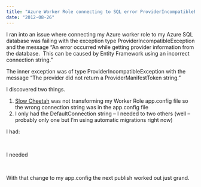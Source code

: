 ```yaml
---
title: "Azure Worker Role connecting to SQL error ProviderIncompatibleException"
date: "2012-08-26"
---
```


I ran into an issue where connecting my Azure worker role to my Azure SQL database was failing with the exception type ProviderIncompatibleException and the message “An error occurred while getting provider information from the database.  This can be caused by Entity Framework using an incorrect connection string.”

The inner exception was of type ProviderIncompatibleException with the message “The provider did not return a ProviderManifestToken string.”

I discovered two things.

1. [Slow Cheetah](http://visualstudiogallery.msdn.microsoft.com/69023d00-a4f9-4a34-a6cd-7e854ba318b5) was not transforming my Worker Role app.config file so the wrong connection string was in the app.config file
2. I only had the DefaultConnection string – I needed to two others (well – probably only one but I’m using automatic migrations right now)

I had:

<connectionStrings>  
   <add name="DefaultConnection" connectionString="…" providerName="System.Data.SqlClient" />  
</connectionStrings>

I needed

<connectionStrings>  
    <add name="DefaultConnection" connectionString="…" providerName="System.Data.SqlClient" />  
    <add name="Fully.Qualified.ContextDb.Class" connectionString="…" providerName="System.Data.SqlClient" />  
    <add name="Fully.Qualified.ContextDb.Class\_DatabasePublish" connectionString="…" providerName="System.Data.SqlClient" />  
</connectionStrings>  

With that change to my app.config the next publish worked out just grand.
